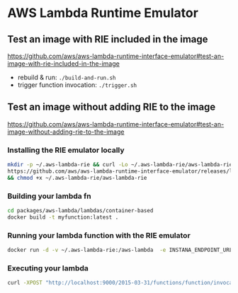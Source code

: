 # AWS Lambda Runtime Emulator

## Test an image with RIE included in the image

https://github.com/aws/aws-lambda-runtime-interface-emulator#test-an-image-with-rie-included-in-the-image

* rebuild & run: `./build-and-run.sh`
* trigger function invocation: `./trigger.sh`

## Test an image without adding RIE to the image

https://github.com/aws/aws-lambda-runtime-interface-emulator#test-an-image-without-adding-rie-to-the-image

### Installing the RIE emulator locally

```sh
mkdir -p ~/.aws-lambda-rie && curl -Lo ~/.aws-lambda-rie/aws-lambda-rie \
https://github.com/aws/aws-lambda-runtime-interface-emulator/releases/latest/download/aws-lambda-rie \
&& chmod +x ~/.aws-lambda-rie/aws-lambda-rie
```

### Building your lambda fn

```sh
cd packages/aws-lambda/lambdas/container-based
docker build -t myfunction:latest .
```

### Running your lambda function with the RIE emulator

```sh
docker run -d -v ~/.aws-lambda-rie:/aws-lambda  -e INSTANA_ENDPOINT_URL='AGENT_URL' -e INSTANA_AGENT_KEY='AGENT_KEY' -e INSTANA_DEBUG='true' -e AWS_LAMBDA_FUNCTION_TIMEOUT='900000' -p 9000:8080 myfunction:latest 
```

### Executing your lambda

```sh
curl -XPOST "http://localhost:9000/2015-03-31/functions/function/invocations" -d '{}'
```
